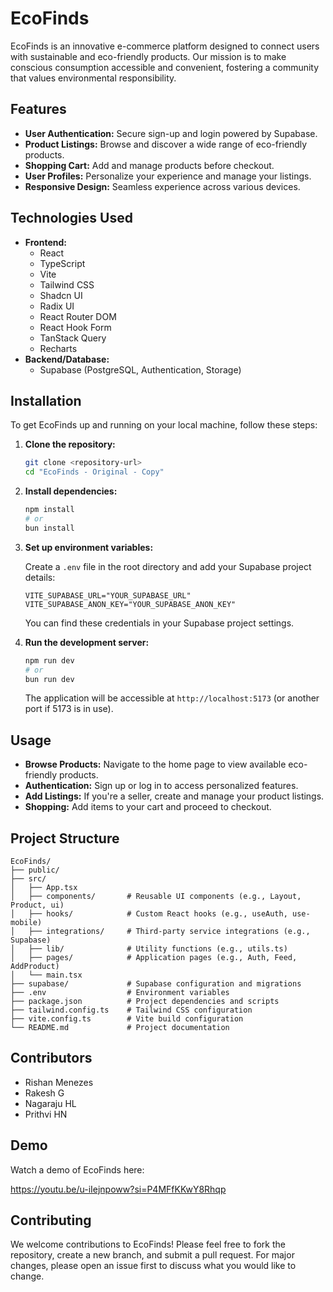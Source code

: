 # EcoFinds

EcoFinds is an innovative e-commerce platform designed to connect users with sustainable and eco-friendly products. Our mission is to make conscious consumption accessible and convenient, fostering a community that values environmental responsibility.

## Features

- **User Authentication:** Secure sign-up and login powered by Supabase.
- **Product Listings:** Browse and discover a wide range of eco-friendly products.
- **Shopping Cart:** Add and manage products before checkout.
- **User Profiles:** Personalize your experience and manage your listings.
- **Responsive Design:** Seamless experience across various devices.

## Technologies Used

- **Frontend:**
  - React
  - TypeScript
  - Vite
  - Tailwind CSS
  - Shadcn UI
  - Radix UI
  - React Router DOM
  - React Hook Form
  - TanStack Query
  - Recharts
- **Backend/Database:**
  - Supabase (PostgreSQL, Authentication, Storage)

## Installation

To get EcoFinds up and running on your local machine, follow these steps:

1.  **Clone the repository:**

    ```bash
    git clone <repository-url>
    cd "EcoFinds - Original - Copy"
    ```

2.  **Install dependencies:**

    ```bash
    npm install
    # or
    bun install
    ```

3.  **Set up environment variables:**

    Create a `.env` file in the root directory and add your Supabase project details:

    ```env
    VITE_SUPABASE_URL="YOUR_SUPABASE_URL"
    VITE_SUPABASE_ANON_KEY="YOUR_SUPABASE_ANON_KEY"
    ```

    You can find these credentials in your Supabase project settings.

4.  **Run the development server:**

    ```bash
    npm run dev
    # or
    bun run dev
    ```

    The application will be accessible at `http://localhost:5173` (or another port if 5173 is in use).

## Usage

-   **Browse Products:** Navigate to the home page to view available eco-friendly products.
-   **Authentication:** Sign up or log in to access personalized features.
-   **Add Listings:** If you're a seller, create and manage your product listings.
-   **Shopping:** Add items to your cart and proceed to checkout.

## Project Structure

```
EcoFinds/
├── public/
├── src/
│   ├── App.tsx
│   ├── components/       # Reusable UI components (e.g., Layout, Product, ui)
│   ├── hooks/            # Custom React hooks (e.g., useAuth, use-mobile)
│   ├── integrations/     # Third-party service integrations (e.g., Supabase)
│   ├── lib/              # Utility functions (e.g., utils.ts)
│   ├── pages/            # Application pages (e.g., Auth, Feed, AddProduct)
│   └── main.tsx
├── supabase/             # Supabase configuration and migrations
├── .env                  # Environment variables
├── package.json          # Project dependencies and scripts
├── tailwind.config.ts    # Tailwind CSS configuration
├── vite.config.ts        # Vite build configuration
└── README.md             # Project documentation
```

## Contributors

- Rishan Menezes
- Rakesh G
- Nagaraju HL
- Prithvi HN

## Demo

Watch a demo of EcoFinds here: 

https://youtu.be/u-iIejnpoww?si=P4MFfKKwY8Rhqp

## Contributing

We welcome contributions to EcoFinds! Please feel free to fork the repository, create a new branch, and submit a pull request. For major changes, please open an issue first to discuss what you would like to change.
